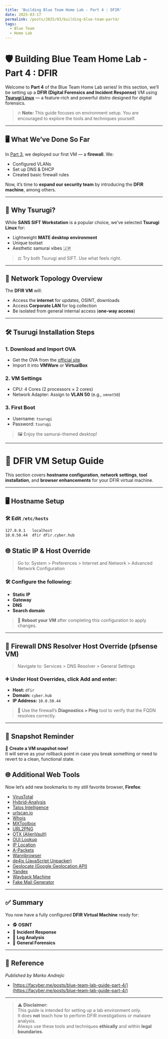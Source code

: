 ```yaml
---
title: 'Building Blue Team Home Lab - Part 4 : DFIR'
date: 2025-03-17
permalink: /posts/2025/03/building-blue-team-part4/
tags:
  - Blue Team
  - Home Lab
---
```




# 🛡️ Building Blue Team Home Lab - Part 4 : DFIR

Welcome to **Part 4** of the Blue Team Home Lab series! In this section, we’ll be setting up a **DFIR (Digital Forensics and Incident Response)** VM using [**Tsurugi Linux**](https://tsurugi-linux.org/) — a feature-rich and powerful distro designed for digital forensics.

> 🔥 **Note:** This guide focuses on environment setup. You are encouraged to explore the tools and techniques yourself.

---

## 🖥️ What We’ve Done So Far

In [Part 3](https://divyanshgohil.github.io/2025/03/14/Building-Blue-Team-Home-Lab-Part-3.html), we deployed our first VM — a **firewall**. We:
- Configured VLANs
- Set up DNS & DHCP
- Created basic firewall rules

Now, it’s time to **expand our security team** by introducing the **DFIR machine**, among others.

---

## 🧰 Why Tsurugi?

While **SANS SIFT Workstation** is a popular choice, we’ve selected **Tsurugi Linux** for:
- Lightweight **MATE desktop environment**
- Unique toolset
- Aesthetic samurai vibes 🇯🇵

> ⚖️ Try both Tsurugi and SIFT. Use what feels right.

---

## 📡 Network Topology Overview

The **DFIR VM** will:
- Access the **internet** for updates, OSINT, downloads
- Access **Corporate LAN** for log collection
- Be isolated from general internal access (**one-way access**)

---

## 🛠️ Tsurugi Installation Steps

### 1. Download and Import OVA
- Get the OVA from the [official site](https://tsurugi-linux.org/)
- Import it into **VMWare** or **VirtualBox**

### 2. VM Settings
- CPU: 4 Cores (2 processors × 2 cores)
- Network Adapter: Assign to **VLAN 50** (e.g., `vmnet50`)

### 3. First Boot
- Username: `tsurugi`
- Password: `tsurugi`

> 🖼️ Enjoy the samurai-themed desktop!

---


# 🧰 DFIR VM Setup Guide

This section covers **hostname configuration**, **network settings**, **tool installation**, and **browser enhancements** for your DFIR virtual machine.

---

## 🖥️ Hostname Setup

### 🛠️ Edit `/etc/hosts`

```bash
127.0.0.1   localhost
10.0.50.44  dfir dfir.cyber.hub
```
## 🌐 Static IP & Host Override

> Go to: System > Preferences > Internet and Network > Advanced Network Configuration

### 🛠️ Configure the following:

- **Static IP**
- **Gateway**
- **DNS**
- **Search domain**

> 🔄 **Reboot your VM** after completing this configuration to apply changes.

---

## 🔐 Firewall DNS Resolver Host Override (pfsense VM)

> Navigate to: Services > DNS Resolver > General Settings
### ➕ Under **Host Overrides**, click **Add** and enter:

- **Host:** `dfir`
- **Domain:** `cyber.hub`
- **IP Address:** `10.0.50.44`

> 🧪 Use the firewall’s **Diagnostics > Ping** tool to verify that the FQDN resolves correctly.

---

## 💾 Snapshot Reminder

📸 **Create a VM snapshot now!**  
It will serve as your rollback point in case you break something or need to revert to a clean, functional state.

## 🌐 Additional Web Tools

Now let’s add new bookmarks to my still favorite browser, **Firefox**:

- [VirusTotal](https://www.virustotal.com/)
- [Hybrid-Analysis](https://www.hybrid-analysis.com/)
- [Talos Intelligence](https://talosintelligence.com/)
- [urlscan.io](https://urlscan.io/)
- [Whois](https://who.is/)
- [MXToolbox](https://mxtoolbox.com/)
- [URL2PNG](https://www.url2png.com/)
- [OTX (AlienVault)](https://otx.alienvault.com/)
- [OUI Lookup](https://www.wireshark.org/tools/oui-lookup.html)
- [IP Location](https://www.iplocation.net/)
- [A-Packets](https://apackets.com/)
- [Wannbrowser](https://wannbrowser.com/)
- [de4js (JavaScript Unpacker)](https://lelinhtinh.github.io/de4js/)
- [Geolocate (Google Geolocation API)](https://developers.google.com/maps/documentation/geolocation/overview)
- [Yandex](https://www.yandex.com/)
- [Wayback Machine](https://web.archive.org/)
- [Fake Mail Generator](https://www.fakemailgenerator.com/)

---

## ✅ Summary

You now have a fully configured **DFIR Virtual Machine** ready for:

- 🕵️ **OSINT**
- 🚨 **Incident Response**
- 📜 **Log Analysis**
- 🧪 **General Forensics**

---

## 📝 Reference  
  *Published by Marko Andrejic*  
  - [https://facyber.me/posts/blue-team-lab-guide-part-4/](https://facyber.me/posts/blue-team-lab-guide-part-4/)

---

> ⚠️ **Disclaimer:**  
> This guide is intended for setting up a lab environment only.  
> It does **not** teach how to perform DFIR investigations or malware analysis.  
> Always use these tools and techniques **ethically** and within **legal boundaries**.

